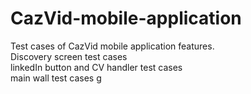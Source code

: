 # CazVid-mobile-application
Test cases of CazVid mobile application features. 
<br>
Discovery screen test cases
<br>
linkedIn button and CV handler test cases
<br>
main wall test cases g